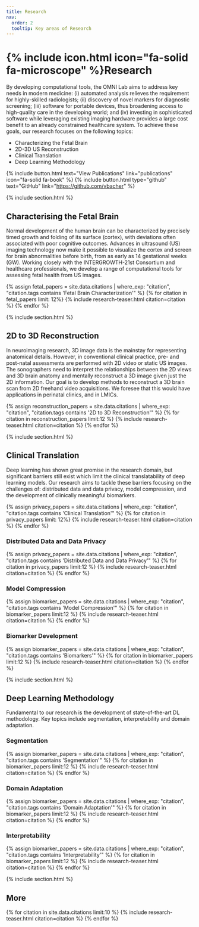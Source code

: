 ```yaml
---
title: Research
nav:
  order: 2
  tooltip: Key areas of Research
---
```


# {% include icon.html icon="fa-solid fa-microscope" %}Research

By developing computational tools, the OMNI Lab aims to address key needs in modern medicine: (i) automated analysis relieves the requirement for highly-skilled radiologists; (ii) discovery of novel markers for diagnostic screening; (iii) software for portable devices, thus broadening access to high-quality care in the developing world; and (iv) investing in sophisticated software while leveraging existing imaging hardware provides a large cost benefit to an already constrained healthcare system. To achieve these goals, our research focuses on the following topics:

- Characterizing the Fetal Brain
- 2D-3D US Reconstruction
- Clinical Translation
- Deep Learning Methodology

{% include button.html text="View Publications" link="publications" icon="fa-solid fa-book" %}
{% include button.html type="github" text="GitHub" link="https://github.com/vbacher" %}

{% include section.html %}

## Characterising the Fetal Brain

Normal development of the human brain can be characterized by precisely timed growth and folding of its surface (cortex), with deviations often associated with poor cognitive outcomes. Advances in ultrasound (US) imaging technology now make it possible to visualize the cortex and screen for brain abnormalities before birth, from as early as 14 gestational weeks (GW). Working closely with the INTERGROWTH-21st Consortium and healthcare professionals, we develop a range of computational tools for assessing fetal health from US images.

{% assign fetal_papers = site.data.citations | where_exp: "citation", "citation.tags contains 'Fetal Brain Characterization'" %}
{% for citation in fetal_papers limit: 12%}
{% include research-teaser.html citation=citation %}
{% endfor %}

{% include section.html %}

## 2D to 3D Reconstruction

In neuroimaging research, 3D image data is the mainstay for representing anatomical details. However, in conventional clinical practice, pre- and post-natal assessments are performed with 2D video or static US images. The sonographers need to interpret the relationships between the 2D views and 3D brain anatomy and mentally reconstruct a 3D image given just the 2D information. Our goal is to develop methods to reconstruct a 3D brain scan from 2D freehand video acquisitions. We foresee that this would have applications in perinatal clinics, and in LMICs.

{% assign reconstruction_papers = site.data.citations | where_exp: "citation", "citation.tags contains '2D to 3D Reconstruction'" %}
{% for citation in reconstruction_papers limit:12 %}
{% include research-teaser.html citation=citation %}
{% endfor %}

{% include section.html %}

## Clinical Translation

Deep learning has shown great promise in the research domain, but significant barriers still exist which limit the clinical translatability of deep learning models. Our research aims to tackle these barriers focusing on the challenges of: distributed data and data privacy, model compression, and the development of clinically meaningful biomarkers.

{% assign privacy_papers = site.data.citations | where_exp: "citation", "citation.tags contains 'Clinical Translation'" %}
{% for citation in privacy_papers limit: 12%}
{% include research-teaser.html citation=citation %}
{% endfor %}

### Distributed Data and Data Privacy

{% assign privacy_papers = site.data.citations | where_exp: "citation", "citation.tags contains 'Distributed Data and Data Privacy'" %}
{% for citation in privacy_papers limit:12 %}
{% include research-teaser.html citation=citation %}
{% endfor %}

### Model Compression

{% assign biomarker_papers = site.data.citations | where_exp: "citation", "citation.tags contains 'Model Compression'" %}
{% for citation in biomarker_papers limit:12 %}
{% include research-teaser.html citation=citation %}
{% endfor %}

### Biomarker Development

{% assign biomarker_papers = site.data.citations | where_exp: "citation", "citation.tags contains 'Biomarkers'" %}
{% for citation in biomarker_papers limit:12 %}
{% include research-teaser.html citation=citation %}
{% endfor %}

{% include section.html %}

## Deep Learning Methodology

Fundamental to our research is the development of state-of-the-art DL methodology. Key topics include segmentation, interpretability and domain adaptation.

### Segmentation

{% assign biomarker_papers = site.data.citations | where_exp: "citation", "citation.tags contains 'Segmentation'" %}
{% for citation in biomarker_papers limit:12 %}
{% include research-teaser.html citation=citation %}
{% endfor %}

### Domain Adaptation

{% assign biomarker_papers = site.data.citations | where_exp: "citation", "citation.tags contains 'Domain Adaptation'" %}
{% for citation in biomarker_papers limit:12 %}
{% include research-teaser.html citation=citation %}
{% endfor %}

### Interpretability

{% assign biomarker_papers = site.data.citations | where_exp: "citation", "citation.tags contains 'Interpretability'" %}
{% for citation in biomarker_papers limit:12 %}
{% include research-teaser.html citation=citation %}
{% endfor %}

{% include section.html %}

## More

{% for citation in site.data.citations limit:10 %}
{% include research-teaser.html citation=citation %}
{% endfor %}
